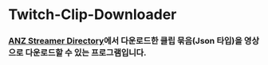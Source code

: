 # Twitch-Clip-Downloader

### [ANZ Streamer Directory](https://www.twitchanz.com/clips)에서 다운로드한 클립 묶음(Json 타입)을 영상으로 다운로드할 수 있는 프로그램입니다.
